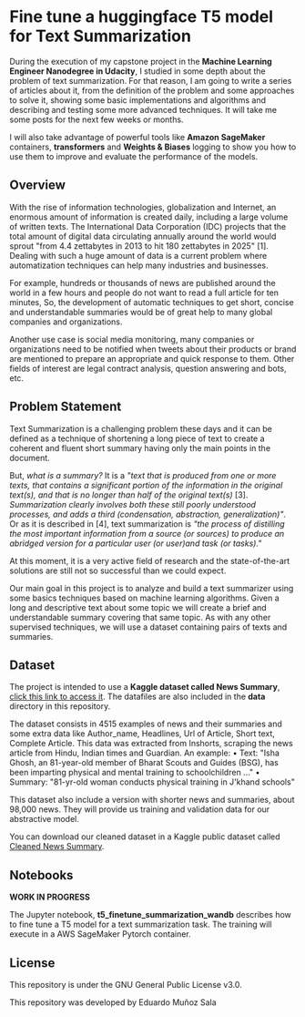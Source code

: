 ﻿
# Fine tune a huggingface T5 model for Text Summarization

During the execution of my capstone project in the **Machine Learning Engineer Nanodegree in Udacity**, I studied in some depth about the problem of text summarization. For that reason, I am going to write a series of articles about it, from the definition of the problem and some approaches to solve it, showing some basic implementations and algorithms and describing and testing some more advanced techniques. It will take me some posts for the next few weeks or months. 

I will also take advantage of powerful tools like **Amazon SageMaker** containers, **transformers** and **Weights & Biases** logging to show you how to use them to improve and evaluate the performance of the models.

## Overview
With the rise of information technologies, globalization and Internet, an enormous amount of information is created daily, including a large volume of written texts. The International Data Corporation (IDC) projects that the total amount of digital data circulating annually around the world would sprout "from 4.4 zettabytes in 2013 to hit 180 zettabytes in 2025" [1]. Dealing with such a huge amount of data is a current problem where automatization techniques can help many industries and businesses.

For example, hundreds or thousands of news are published around the world in a few hours and people do not want to read a full article for ten minutes, So, the development of automatic techniques to get short, concise and understandable summaries would be of great help to many global companies and organizations.

Another use case is social media monitoring, many companies or organizations need to be notified when tweets about their products or brand are mentioned to prepare an appropriate and quick response to them. Other fields of interest are legal contract analysis, question answering and bots, etc.

## Problem Statement
Text Summarization is a challenging problem these days and it can be defined as a technique of shortening a long piece of text to create a coherent and fluent short summary having only the main points in the document.

But, *what is a summary?* It is a *"text that is produced from one or more texts, that contains a significant portion of the information in the original text(s), and that is no longer than half of the original text(s)* [3]. *Summarization clearly involves both these still poorly understood processes, and adds a third (condensation, abstraction, generalization)"*. Or as it is described in [4], text summarization is *"the process of distilling the most important information from a source (or sources) to produce an abridged version for a particular user (or user)and task (or tasks)."*

At this moment, it is a very active field of research and the state-of-the-art solutions are still not so successful than we could expect.

Our main goal in this project is to analyze and build a text summarizer using some basics techniques based on machine learning algorithms. Given a long and descriptive text about some topic we will create a brief and understandable summary covering that same topic. As with any other supervised techniques, we will use a dataset containing pairs of texts and summaries.

## Dataset
The project is intended to use a **Kaggle dataset called News Summary**, [click this link to access it](https://www.kaggle.com/sunnysai12345/news-summary). The datafiles are also included in the **data** directory in this repository.

The dataset consists in 4515 examples of news and their summaries and some extra data like Author_name, Headlines, Url of Article, Short text, Complete Article. This data was extracted from Inshorts, scraping the news article from Hindu, Indian times and Guardian.
An example:
• Text: "Isha Ghosh, an 81-year-old member of Bharat Scouts and Guides (BSG), has been imparting physical and mental training to schoolchildren ..."
• Summary: "81-yr-old woman conducts physical training in J'khand schools" 

This dataset also include a version with shorter news and summaries, about 98,000 news. They will provide us training and validation data for our abstractive model.

You can download our cleaned dataset in a Kaggle public dataset called [Cleaned News Summary](https://www.kaggle.com/edumunozsala/cleaned-news-summary).

## Notebooks
**WORK IN PROGRESS**

The Jupyter notebook, **t5_finetune_summarization_wandb** describes how to fine tune a T5 model for a text summarization task. The training will execute in a AWS SageMaker Pytorch container. 

## License
This repository is under the GNU General Public License v3.0.

This repository was developed by Eduardo Muñoz Sala 